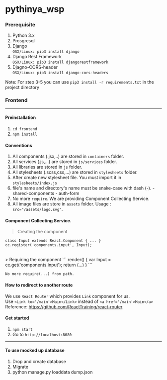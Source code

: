 # pythinya_wsp

### Prerequisite
1. Python 3.x
2. Prosgresql
3. Django  
    `
    OSX/Linux: pip3 install django
    `  
4. Django Rest Framework  
    `
    OSX/Linux: pip3 install djangorestframework
    `
5. Djagno-CORS-header   
    `
    OSX/Linux: pip3 install django-cors-headers
    `   

Note:
  For step 3-5 you can use `pip3 install -r requirements.txt` in the project directory



### Frontend
---

#### Preinstallation
  1. `cd frontend`
  2. `npm install`


#### Conventions
  1. All components (.jsx,..) are stored in `containers` folder.
  2. All services (.js,...) are stored in `js/services` folder.
  3. All libraries are stored in `js` folder.
  4. All stylesheets (.scss,css,...) are stored in `stylesheets` folder.
  5. After create new stylesheet file. You must import it in `stylesheets/index.js`
  6. file's name and directory's name must be snake-case with dash (-).
    - shared-components
    - auth-form
  7. No more `require`. We are providing Component Collecting Service.
  8. All image files are store in `assets` folder. Usage : `src="/assets/logo.svg"`.

#### Component Collecting Service.

  > Creating the component
  ```
  class Input extends React.Component { ... }
  cc.register('components.input', Input);
  ```

  <br/>
  > Requiring the component
  ```
  render() {
    var Input = cc.get('components.input');
    return (...)
  }
  ```

  `No more require(...) from path.`

#### How to redirect to another route
  We use `React Router` which provides `Link` component for us.</br>
  Use `<Link to='/main'>Main</Link>` instead of `<a href='/main'>Main</a>`</br>
  Reference: https://github.com/ReactTraining/react-router
  
#### Get started
  1. `npm start`
  2. Go to `http://localhost:8080`
  
  
-----------------------------------------------------------
#### To use mocked up database

1. Drop and create database
2. Migrate
3. python manage.py loaddata dump.json
